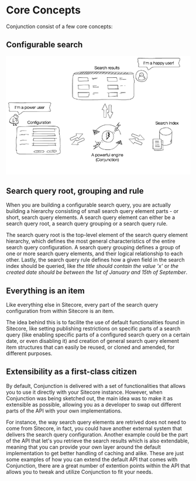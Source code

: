 # Core Concepts

Conjunction consist of a few core concepts:

## Configurable search

![The concept "Configurable Search"](images/conjunction_concept.png)

## Search query root, grouping and rule

When you are building a configurable search query, you are actually building a hierarchy consisting of small search query element parts - or short, search query elements. A search query element can either be a search query root, a search query grouping or a search query rule. 

The search query root is the top-level element of the search query element hierarchy, which defines the most general characteristics of the entire search query configuration. A search query grouping defines a group of one or more search query elements, and their logical relationship to each other. Lastly, the search query rule defines how a given field in the search index should be queried, like *the title should contain the value 'x'* or *the created date should be between the 1st of January and 15th of September*.

## Everything is an item

Like everything else in Sitecore, every part of the search query configuration from within Sitecore is an item.

The idea behind this is to facilite the use of default functionalities found in Sitecore, like setting publishing restrictions on specific parts of a search query (like enabling specific parts of a configured search query on a certain date, or even disabling it) and creation of general search query element item structures that can easily be reused, or cloned and amended, for different purposes. 

## Extensibility as a first-class citizen

By default, Conjunction is delivered with a set of functionalities that allows you to use it directly with your Sitecore instance. However, when Conjunction was being sketched out, the main idea was to make it as extensible as possible, allowing you as a developer to swap out different parts of the API with your own implementations.

For instance, the way search query elements are retrived does not need to come from Sitecore, in fact, you could have another external system that delivers the search query configuration. Another example could be the part of the API that let's you retrieve the search results which is also extendable, meaning that you can provide your own layer around the default implementation to get better handling of caching and alike. These are just some examples of how you can extend the default API that comes with Conjunction, there are a great number of extention points within the API that allows you to tweak and utilize Conjunction to fit your needs.